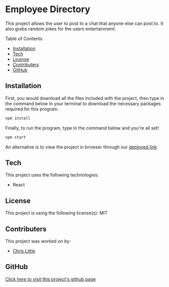 # Employee Directory

This project allows the user to post to a chat that anyone else can post to. It also grabs random jokes for the users entertainment.
        
Table of Contents
* [Installation](#Installation)
* [Tech](#Tech)
* [License](#License)
* [Contributers](#Contributers)
* [GitHub](#Github)
        
## Installation
First, you would download all the files included with the project, then type in the command below in your terminal to download the necessary packages required for this program.

```sh
npm install
```

 Finally, to run the program, type in the command below and you're all set!

 ```sh
 npm start
 ```
 
 An alternative is to view the project in browser through our [deployed link](https://project2ru.herokuapp.com/login).
## Tech
This project uses the following technologies:
* React

## License
This project is using the following license(s): MIT

## Contributers
This project was worked on by:
* [Chris Little](https://github.com/Undeadmatrix/) 
        
## GitHub
[Click here to visit this project's github page](https://github.com/Undeadmatrix/Employee-Directory)
